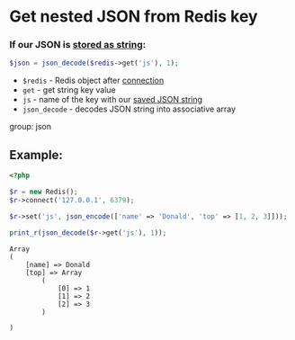 # Get nested JSON from Redis key

### If our JSON is [stored as string](/php-redis/save-nested-json-to-redis-key):

```php
$json = json_decode($redis->get('js'), 1);
```

- `$redis` - Redis object after [connection](/php-redis/how-to-connect-to-redis)
- `get` - get string key value
- `js` - name of the key with our [saved JSON string](/php-redis/save-nested-json-to-redis-key)
- `json_decode` - decodes JSON string into associative array

group: json

## Example: 
```php
<?php

$r = new Redis(); 
$r->connect('127.0.0.1', 6379);

$r->set('js', json_encode(['name' => 'Donald', 'top' => [1, 2, 3]]));

print_r(json_decode($r->get('js'), 1));
```
```
Array
(
    [name] => Donald
    [top] => Array
        (
            [0] => 1
            [1] => 2
            [2] => 3
        )

)

```


